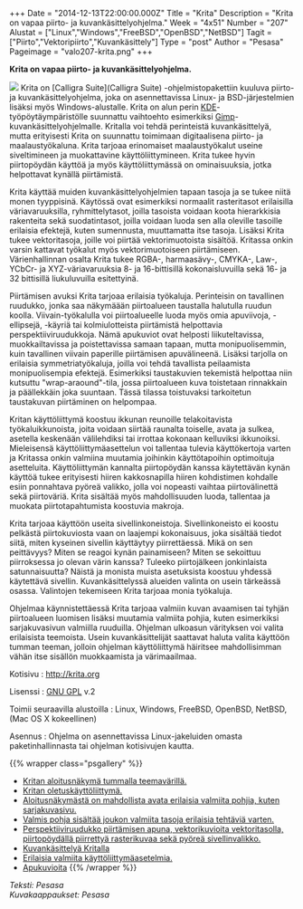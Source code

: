 +++
Date = "2014-12-13T22:00:00.000Z"
Title = "Krita"
Description = "Krita on vapaa piirto- ja kuvankäsittelyohjelma."
Week = "4x51"
Number = "207"
Alustat = ["Linux","Windows","FreeBSD","OpenBSD","NetBSD"]
Tagit = ["Piirto","Vektoripiirto","Kuvankäsittely"]
Type = "post"
Author = "Pesasa"
Pageimage = "valo207-krita.png"
+++


**Krita on vapaa piirto- ja kuvankäsittelyohjelma.**

![ ](/images/valo207-krita.png "fig:valo207-krita.png")
Krita on [Calligra Suite](Calligra Suite) -ohjelmistopakettiin kuuluva piirto-
ja kuvankäsittelyohjelma, joka on asennettavissa Linux- ja
BSD-järjestelmien lisäksi myös Windows-alustalle. Krita on alun perin
[KDE](KDE)-työpöytäympäristölle suunnattu vaihtoehto
esimerkiksi [Gimp](Gimp)-kuvankäsittelyohjelmalle. Kritalla
voi tehdä perinteistä kuvankäsittelyä, mutta erityisesti Krita on
suunnattu toimimaan digitaalisena piirto- ja maalaustyökaluna. Krita
tarjoaa erinomaiset maalaustyökalut useine siveltimineen ja muokattavine
käyttöliittymineen. Krita tukee hyvin piirtopöydän käyttöä ja myös
käyttöliittymässä on ominaisuuksia, jotka helpottavat kynällä
piirtämistä.

Krita käyttää muiden kuvankäsittelyohjelmien tapaan tasoja ja se tukee
niitä monen tyyppisinä. Käytössä ovat esimerkiksi normaalit rasteritasot
erilaisilla väriavaruuksilla, ryhmittelytasot, joilla tasoista voidaan
koota hierarkkisia rakenteita sekä suodatintasot, joilla voidaan luoda
sen alla oleville tasoille erilaisia efektejä, kuten sumennusta,
muuttamatta itse tasoja. Lisäksi Krita tukee vektoritasoja, joille voi
piirtää vektorimuotoista sisältöä. Kritassa onkin varsin kattavat
työkalut myös vektorimuotoiseen piirtämiseen. Värienhallinnan osalta
Krita tukee RGBA-, harmaasävy-, CMYKA-, Law-, YCbCr- ja
XYZ-väriavaruuksia 8- ja 16-bittisillä kokonaisluvuilla sekä 16- ja 32
bittisillä liukuluvuilla esitettyinä.

Piirtämisen avuksi Krita tarjoaa erilaisia työkaluja. Perinteisin on
tavallinen ruudukko, jonka saa näkymäään piirtoalueen taustalla
halutulla ruudun koolla. Viivain-työkalulla voi piirtoalueelle luoda
myös omia apuviivoja, -ellipsejä, -käyriä tai kolmiulotteista
piirtämistä helpottavia perspektiiviruudukkoja. Nämä apukuviot ovat
helposti liikuteltavissa, muokkailtavissa ja poistettavissa samaan
tapaan, mutta monipuolisemmin, kuin tavallinen viivain paperille
piirtämisen apuvälineenä. Lisäksi tarjolla on erilaisia
symmetriatyökaluja, joilla voi tehdä tavallista peilaamista
monipuolisempia efektejä. Esimerkiksi taustakuvien tekemistä helpottaa
niin kutsuttu "wrap-araound"-tila, jossa piirtoalueen kuva toistetaan
rinnakkain ja päällekkäin joka suuntaan. Tässä tilassa toistuvaksi
tarkoitetun taustakuvan piirtäminen on helpompaa.

Kritan käyttöliittymä koostuu ikkunan reunoille telakoitavista
työkaluikkunoista, joita voidaan siirtää raunalta toiselle, avata ja
sulkea, asetella keskenään välilehdiksi tai irrottaa kokonaan kelluviksi
ikkunoiksi. Mieleisensä käyttöliittymäasettelun voi tallentaa tulevia
käyttökertoja varten ja Kritassa onkin valmiina muutamia joihinkin
käyttötapoihin optimoituja asetteluita. Käyttöliittymän kannalta
piirtopöydän kanssa käytettävän kynän käyttöä tukee erityisesti hiiren
kakkosnapilla hiiren kohdistimen kohdalle esiin ponnahtava pyöreä
valikko, jolla voi nopeasti vaihtaa piirtovälinettä sekä piirtoväriä.
Krita sisältää myös mahdollisuuden luoda, tallentaa ja muokata
piirtotapahtumista koostuvia makroja.

Krita tarjoaa käyttöön useita sivellinkoneistoja. Sivellinkoneisto ei
koostu pelkästä piirtokuviosta vaan on laajempi kokonaisuus, joka
sisältää tiedot siitä, miten kyseinen sivellin käyttäytyy piirrettäessä.
Mikä on sen peittävyys? Miten se reagoi kynän painamiseen? Miten se
sekoittuu piirroksessa jo olevan värin kanssa? Tuleeko piirtojälkeen
jonkinlaista satunnaisuutta? Näistä ja monista muista asetuksista
koostuu yhdessä käytettävä sivellin. Kuvankäsittelyssä alueiden valinta
on usein tärkeässä osassa. Valintojen tekemiseen Krita tarjoaa monia
työkaluja.

Ohjelmaa käynnistettäessä Krita tarjoaa valmiin kuvan avaamisen tai
tyhjän piirtoalueen luomisen lisäksi muutamia valmiita pohjia, kuten
esimerkiksi sarjakuvasivun valmiilla ruuduilla. Ohjelman ulkoasun
värityksen voi valita erilaisista teemoista. Usein kuvankäsittelijät
saattavat haluta valita käyttöön tumman teeman, jolloin ohjelman
käyttöliittymä häiritsee mahdollisimman vähän itse sisällön muokkaamista
ja värimaailmaa.

Kotisivu
:   <http://krita.org>

Lisenssi
:   [GNU GPL](GNU_GPL) v.2

Toimii seuraavilla alustoilla
:   Linux, Windows, FreeBSD, OpenBSD, NetBSD, (Mac OS X kokeellinen)

Asennus
:   Ohjelma on asennettavissa Linux-jakeluiden omasta paketinhallinnasta
    tai ohjelman kotisivujen kautta.

{{% wrapper class="psgallery" %}}
-   [Kritan aloitusnäkymä tummalla teemavärillä.](/images/krita-1.jpg)
-   [Kritan oletuskäyttöliittymä.](/images/krita-2.jpg)
-   [Aloitusnäkymästä on mahdollista avata erilaisia valmiita pohjia,
    kuten sarjakuvasivu.](/images/krita-3.jpg)
-   [Valmis pohja sisältää joukon valmiita tasoja erilaisia tehtäviä
    varten.](/images/krita-4.jpg)
-   [Perspektiiviruudukko piirtämisen apuna, vektorikuvioita
    vektoritasolla, piirtopöydällä piirrettyä rasterikuvaa sekä pyöreä
    sivellinvalikko.](/images/krita-5.jpg)
-   [Kuvankäsittelyä Kritalla](/images/krita-6.jpg)
-   [Erilaisia valmiita käyttöliittymäasetelmia.](/images/krita-7.jpg)
-   [Apukuvioita](/images/krita-8.jpg)
{{% /wrapper %}}

*Teksti: Pesasa* <br />
*Kuvakaappaukset: Pesasa*


